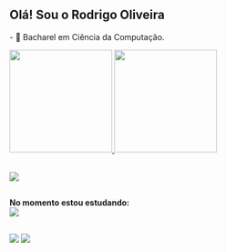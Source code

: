 ## Olá! **Sou o Rodrigo Oliveira** 

<p>- 🌱 Bacharel em Ciência da Computação.</br>

<div>
  <a href="https://github.com/Rodrigoo-Oliveira">
  <img height="180em" src="https://github-readme-stats.vercel.app/api?username=Rodrigoo-Oliveira&show_icons=true&theme=dark&include_all_commits=true&count_private=true"/>
  <img height="180em" src="https://github-readme-stats.vercel.app/api/top-langs/?username=Rodrigoo-Oliveira&layout=compact&langs_count=7&theme=dark"/>
</div>
 
<p><b></b><br>
  <a href="https://skillicons.dev">
    <img src="https://skillicons.dev/icons?i=html,css,js," />
  </a>
</p>


##

<p><b>No momento estou estudando:</b><br>
 <img src="https://skillicons.dev/icons?i=php" align="center">
<p>

##
 
<div>
  <a href="https://www.linkedin.com/in/rodrigo-oliveira-22a6b51a0/" target="_blank"><img src="https://img.shields.io/badge/-LinkedIn-%230077B5?style=for-the-badge&logo=linkedin&logoColor=white" target="_blank"></a> 
  <a href="https://www.instagram.com/_rodrigoo_oliveira/" target="_blank"><img src="https://img.shields.io/badge/-Instagram-%23E4405F?style=for-the-badge&logo=instagram&logoColor=white" target="_blank"></a>
</div>
 
 
